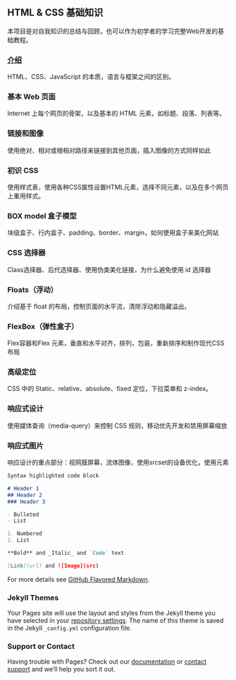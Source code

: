 ## HTML & CSS 基础知识

本项目是对自我知识的总结与回顾，也可以作为初学者的学习完整Web开发的基础教程。

### [介绍](pages/introduction.md)

HTML、CSS、JavaScript 的本质，语言与框架之间的区别。

### 基本 Web 页面

Internet 上每个网页的骨架，以及基本的 HTML 元素，如标题、段落、列表等。

### 链接和图像

使用绝对、相对或根相对路径来链接到其他页面，插入图像的方式同样如此

### 初识 CSS

使用样式表，使用各种CSS属性设置HTML元素，选择不同元素，以及在多个网页上重用样式。

### BOX model 盒子模型

块级盒子、行内盒子、padding、border、margin，如何使用盒子来美化网站

### CSS 选择器

Class选择器、后代选择器、使用伪类美化链接，为什么避免使用 id 选择器

### Floats（浮动）

介绍基于 float 的布局，控制页面的水平流，清除浮动和隐藏溢出。

### FlexBox（弹性盒子）

Flex容器和Flex 元素，垂直和水平对齐，排列，包装，重新排序和制作现代CSS布局

### 高级定位

CSS 中的 Static、relative、absolute、fixed 定位，下拉菜单和 z-index。

### 响应式设计

使用媒体查询（media-query）来控制 CSS 规则，移动优先开发和禁用屏幕缩放

### 响应式图片

响应设计的重点部分​​：视网膜屏幕，流体图像，使用srcset的设备优化，使用<picture>元素

```markdown
Syntax highlighted code block

# Header 1
## Header 2
### Header 3

- Bulleted
- List

1. Numbered
2. List

**Bold** and _Italic_ and `Code` text

[Link](url) and ![Image](src)
```

For more details see [GitHub Flavored Markdown](https://guides.github.com/features/mastering-markdown/).

### Jekyll Themes

Your Pages site will use the layout and styles from the Jekyll theme you have selected in your [repository settings](https://github.com/zhiqiuyao/HTML-CSS/settings). The name of this theme is saved in the Jekyll `_config.yml` configuration file.

### Support or Contact

Having trouble with Pages? Check out our [documentation](https://help.github.com/categories/github-pages-basics/) or [contact support](https://github.com/contact) and we’ll help you sort it out.
